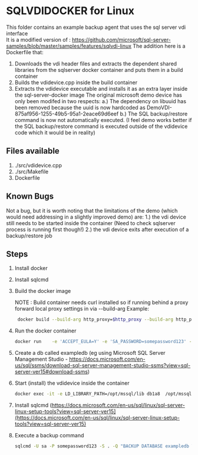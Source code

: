 # SQLVDIDOCKER for Linux
This folder contains an example backup agent that uses the sql server vdi interface  
It is a modified version of :
https://github.com/microsoft/sql-server-samples/blob/master/samples/features/sqlvdi-linux
The addition here is a Dockerfile that:
1. Downloads the vdi header files and extracts the dependent shared libraries from the sqlserver docker container and puts them in a build container
2. Builds the vdidevice.cpp inside the build container
3. Extracts the vdidevice executable and installs it as an extra layer inside the sql-server-docker image
The original microsoft demo  device has only been modifed in two respects:
a.) The dependency on libuuid has been removed because the uuid is now hardcoded as DemoVDI-875af956-1255-49b5-95a1-2eace69d6eef
b.) The SQL backup/restore command is now not automatically executed.
(I feel demo works better if the SQL backup/restore command is executed outside of the vdidevice code which it would be in reality)  
## Files available
1.  ./src/vdidevice.cpp
2.  ./src/Makefile
2.  Dockerfile
## Known Bugs
Not a bug, but it is worth noting that the limitations of the demo (which would need addressing in a slightly improved demo) are:
1.) the vdi device still needs to be started inside the container (Need to check sqlserver process is running first though!)
2.) the vdi device exits after execution of a backup/restore job
## Steps

1. Install docker

2. Install sqlcmd

3. Build the docker image

   NOTE : Build container needs curl installed so if running behind a proxy forward local proxy settings in via  --build-arg
   Example: 
   ```bash
    docker build --build-arg http_proxy=$http_proxy --build-arg http_proxy=$https_proxy -t sqlserver2017-vdi:latest ./

   ```
   
4. Run the docker container
   
   ```bash
   docker run    -e 'ACCEPT_EULA=Y' -e 'SA_PASSWORD=somepassword123' -p 1433:1433 -d sqlserver2017-vdi:latest
   ```

5. Create a db called exampledb (eg using Microsoft SQL Server Management Studio -
https://docs.microsoft.com/en-us/sql/ssms/download-sql-server-management-studio-ssms?view=sql-server-ver15#download-ssms)

6. Start (install) the vdidevice inside the container
	
   ```bash
   docker exec -it -e LD_LIBRARY_PATH=/opt/mssql/lib db1a8  /opt/mssql/vdidevice  B D exampledb sa somepassword123 /tmp/example.bak
   ```

7. Install sqlcmd (https://docs.microsoft.com/en-us/sql/linux/sql-server-linux-setup-tools?view=sql-server-ver15](https://docs.microsoft.com/en-us/sql/linux/sql-server-linux-setup-tools?view=sql-server-ver15)
8. Execute a backup command
   ```bash
   sqlcmd -U sa -P somepassword123 -S . -Q "BACKUP DATABASE exampledb TO VIRTUAL_DEVICE='DemoVDI-875af956-1255-49b5-95a1-2eace69d6eef' WITH FORMAT, MAXTRANSFERSIZE=1048576 "

